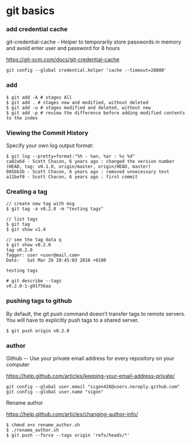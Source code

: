 # git basics

### add credential cache

git-credential-cache - Helper to temporarily store passwords in memory and avoid enter user and password for 8 hours

https://git-scm.com/docs/git-credential-cache

```
git config --global credential.helper 'cache --timeout=28800'

```

### add

```
$ git add -A # stages All
$ git add . # stages new and modified, without deleted
$ git add -u # stages modified and deleted, without new
$ git add -p # review the difference before adding modified contents to the index

```

### Viewing the Commit History

Specify your own log output format:

```
$ git log --pretty=format:"%h - %an, %ar : %s %d"
ca82a6d - Scott Chacon, 6 years ago : changed the version number (HEAD, tag: v0.1.0, origin/master, origin/HEAD, master)
085bb3b - Scott Chacon, 6 years ago : removed unnecessary test
a11bef0 - Scott Chacon, 6 years ago : first commit
```


### Creating a tag

```
// create new tag with msg
$ git tag -a v0.2.0 -m "testing tags"

// list tags
$ git tag
$ git show v1.4

// see the tag data q
$ git show v0.2.0
tag v0.2.0
Tagger: user <user@mail.com>
Date:   Sat Mar 26 20:45:03 2016 +0100

testing tags

# git describe --tags
v0.2.0-1-g91f56aa
```

### pushing tags to github

By default, the git push command doesn’t transfer tags to remote servers. You will have to explicitly push tags to a shared server.

```
$ git push origin v0.2.0
```

### author

Github -- Use your private email address for every repository on your computer

https://help.github.com/articles/keeping-your-email-address-private/


```
git config --global user.email "sigon426@users.noreply.github.com"
git config --global user.name "sigon"
```

Rename author

https://help.github.com/articles/changing-author-info/

```
$ chmod a+x rename_author.sh
$ ./rename_author.sh
$ git push --force --tags origin 'refs/heads/*'
```
